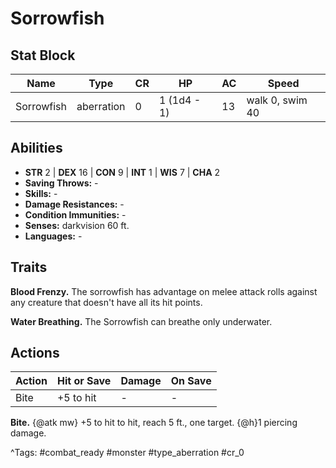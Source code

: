 # Sorrowfish

## Stat Block

| Name | Type | CR | HP | AC | Speed |
|------|------|----|----|----|-------|
| Sorrowfish | aberration | 0 | 1 (1d4 - 1) | 13 | walk 0, swim 40 |

## Abilities

- **STR** 2 | **DEX** 16 | **CON** 9 | **INT** 1 | **WIS** 7 | **CHA** 2
- **Saving Throws:** -  
- **Skills:** -  
- **Damage Resistances:** -  
- **Condition Immunities:** -  
- **Senses:** darkvision 60 ft.  
- **Languages:** -

## Traits

**Blood Frenzy.** The sorrowfish has advantage on melee attack rolls against any creature that doesn't have all its hit points.

**Water Breathing.** The Sorrowfish can breathe only underwater.


## Actions

| Action | Hit or Save | Damage | On Save |
|--------|--------------|--------|----------|
| Bite | +5 to hit | - | - |

**Bite.** {@atk mw} +5 to hit to hit, reach 5 ft., one target. {@h}1 piercing damage.


^Tags: #combat_ready #monster #type_aberration #cr_0